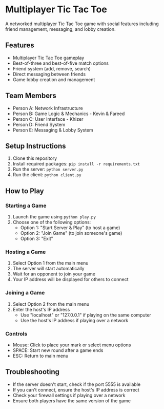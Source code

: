 # Multiplayer Tic Tac Toe

A networked multiplayer Tic Tac Toe game with social features including friend management, messaging, and lobby creation.

## Features
- Multiplayer Tic Tac Toe gameplay
- Best-of-three and best-of-five match options
- Friend system (add, remove, search)
- Direct messaging between friends
- Game lobby creation and management

## Team Members
- Person A: Network Infrastructure
- Person B: Game Logic & Mechanics - Kevin & Fareed
- Person C: User Interface - Khizer
- Person D: Friend System
- Person E: Messaging & Lobby System

## Setup Instructions
1. Clone this repository
2. Install required packages: `pip install -r requirements.txt`
3. Run the server: `python server.py`
4. Run the client: `python client.py`

## How to Play

### Starting a Game
1. Launch the game using `python play.py`
2. Choose one of the following options:
   - Option 1: "Start Server & Play" (to host a game)
   - Option 2: "Join Game" (to join someone's game)
   - Option 3: "Exit"

### Hosting a Game
1. Select Option 1 from the main menu
2. The server will start automatically
3. Wait for an opponent to join your game
4. Your IP address will be displayed for others to connect

### Joining a Game
1. Select Option 2 from the main menu
2. Enter the host's IP address
   - Use "localhost" or "127.0.0.1" if playing on the same computer
   - Use the host's IP address if playing over a network


### Controls
- Mouse: Click to place your mark or select menu options
- SPACE: Start new round after a game ends
- ESC: Return to main menu


## Troubleshooting
- If the server doesn't start, check if the port 5555 is available
- If you can't connect, ensure the host's IP address is correct
- Check your firewall settings if playing over a network
- Ensure both players have the same version of the game
